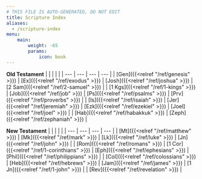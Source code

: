 ```yaml
---
# THIS FILE IS AUTO-GENERATED, DO NOT EDIT
title: Scripture Index
aliases:
  - /scripture-index
menu:
    main:
        weight: -65
        params:
            icon: book
---
```


**Old Testament**
|  |  |  |  |
| --- | --- | --- | --- |
| [Gen]({{<relref "/ref/genesis" >}}) | [Ex]({{<relref "/ref/exodus" >}}) | [Josh]({{<relref "/ref/joshua" >}}) | [2 Sam]({{<relref "/ref/2-samuel" >}}) |
| [1 Kgs]({{<relref "/ref/1-kings" >}}) | [Job]({{<relref "/ref/job" >}}) | [Ps]({{<relref "/ref/psalms" >}}) | [Prv]({{<relref "/ref/proverbs" >}}) |
| [Is]({{<relref "/ref/isaiah" >}}) | [Jer]({{<relref "/ref/jeremiah" >}}) | [Ezk]({{<relref "/ref/ezekiel" >}}) | [Joel]({{<relref "/ref/joel" >}}) |
| [Hab]({{<relref "/ref/habakkuk" >}}) | [Zeph]({{<relref "/ref/zephaniah" >}}) |

**New Testament**
|  |  |  |  |
| --- | --- | --- | --- |
| [Mt]({{<relref "/ref/matthew" >}}) | [Mk]({{<relref "/ref/mark" >}}) | [Lk]({{<relref "/ref/luke" >}}) | [Jn]({{<relref "/ref/john" >}}) |
| [Rom]({{<relref "/ref/romans" >}}) | [1 Cor]({{<relref "/ref/1-corinthians" >}}) | [Eph]({{<relref "/ref/ephesians" >}}) | [Phil]({{<relref "/ref/philippians" >}}) |
| [Col]({{<relref "/ref/colossians" >}}) | [Heb]({{<relref "/ref/hebrews" >}}) | [Jam]({{<relref "/ref/james" >}}) | [1 Jn]({{<relref "/ref/1-john" >}}) |
| [Rev]({{<relref "/ref/revelation" >}}) |
